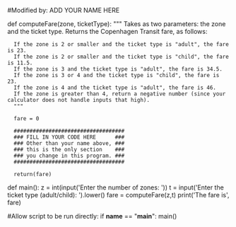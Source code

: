 #Modified by:  ADD YOUR NAME HERE

 def computeFare(zone, ticketType):
      """
      Takes as two parameters: the zone and the ticket type.
      Returns the Copenhagen Transit fare, as follows:
 
      If the zone is 2 or smaller and the ticket type is "adult", the fare is 23.
      If the zone is 2 or smaller and the ticket type is "child", the fare is 11.5.
      If the zone is 3 and the ticket type is "adult", the fare is 34.5.
      If the zone is 3 or 4 and the ticket type is "child", the fare is 23.
      If the zone is 4 and the ticket type is "adult", the fare is 46.
      If the zone is greater than 4, return a negative number (since your calculator does not handle inputs that high).
      """
      
      fare = 0
      
      ###################################
      ### FILL IN YOUR CODE HERE      ###
      ### Other than your name above, ###
      ### this is the only section    ###
      ### you change in this program. ###
      ###################################
 
      return(fare)
 
 def main():
      z = int(input('Enter the number of zones: '))
      t = input('Enter the ticket type (adult/child): ').lower()
      fare = computeFare(z,t)
      print('The fare is', fare)
 
 #Allow script to be run directly:
 if __name__ == "__main__":
      main()


